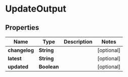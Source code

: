 

# UpdateOutput


## Properties

Name | Type | Description | Notes
------------ | ------------- | ------------- | -------------
**changelog** | **String** |  |  [optional]
**latest** | **String** |  |  [optional]
**updated** | **Boolean** |  |  [optional]



